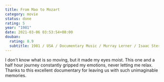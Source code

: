 ```yaml
---
title: From Mao to Mozart
category: movie
status: done
rating: 5
year: "1981"
date: 2021-03-06 03:53:54+08:00
douban:
  rating: 8.9
  subtitle: 1981 / USA / Documentary Music / Murray Lerner / Isaac Stern David Golub
---
```


I don't know what is so moving, but it made my eyes moist. This one and a half hour journey constantly gripped my emotions, never letting me relax. Thanks to this excellent documentary for leaving us with such unimaginable memories.
